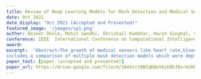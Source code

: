 ```yaml
---
title: Review of Deep Learning Models for Mask Detection and Medical Sensors for IoT based Health Care System 
date: Oct 2021 
date_display: "Oct 2021 (Accepted and Presented)"
featured_image: '/images/sp1.png'
author: Aniket Dhole, Mohit Gandhi, Shrishail Kumbhar, Harsh Singhal, Sonal Gore
conference: IEEE  International Conference on Computational Intelligence and Computing Applications-21
award: 
excerpt:  "Abstract—The growth of medical sensors like heart rate,blood sugar, and other health monitoring sensors is huge.Along with the use of sensors in devices and healthcare systems, the use of image classification models like mask detection on edge devices is of growing demand. The survey consists of various techniques used in modern healthcare devices and various other methods like sensor fusion and wireless sensors to collect and monitor health data. And it also
includes a comparison of multiple mask detection models which were deployed on embedded devices like Raspberry Pi, Nvidia Jetson and cameras like OpenMV, ESP32Cam and deep learning models like MobileNetV1, InceptionV4, and YOLO Tiny which were optimized using TensorFlow Lite."
paper_text: [paper (accepted and presented)]
paper_url: https://drive.google.com/file/d/10eVcctDBIqR8wYAjG9hJ6vrmJHUnoNKl/view
---
```

